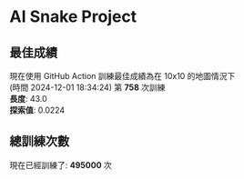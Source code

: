 
# AI Snake Project

## **最佳成績**






現在使用 GitHub Action 訓練最佳成績為在 10x10 的地圖情況下  
(時間 2024-12-01 18:34:24) 第 **758** 次訓練  
**長度**: 43.0  
**探索值**: 0.0224













## 總訓練次數
現在已經訓練了: **495000** 次
